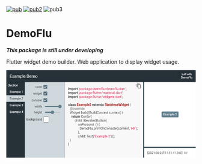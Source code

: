 [![pub](https://img.shields.io/pub/v/demoflu.svg)](https://pub.dev/packages/demoflu)  [![pub2](https://img.shields.io/badge/Flutter-%E2%9D%A4-red)](https://flutter.dev/) ![pub3](https://img.shields.io/badge/final%20version-as%20soon%20as%20possible-blue)

# DemoFlu

__*This package is still under developing*__

Flutter widget demo builder. Web application to display widget usage.

![](https://raw.githubusercontent.com/caduandrade/images/main/demoflu/demoflu_v5.png)